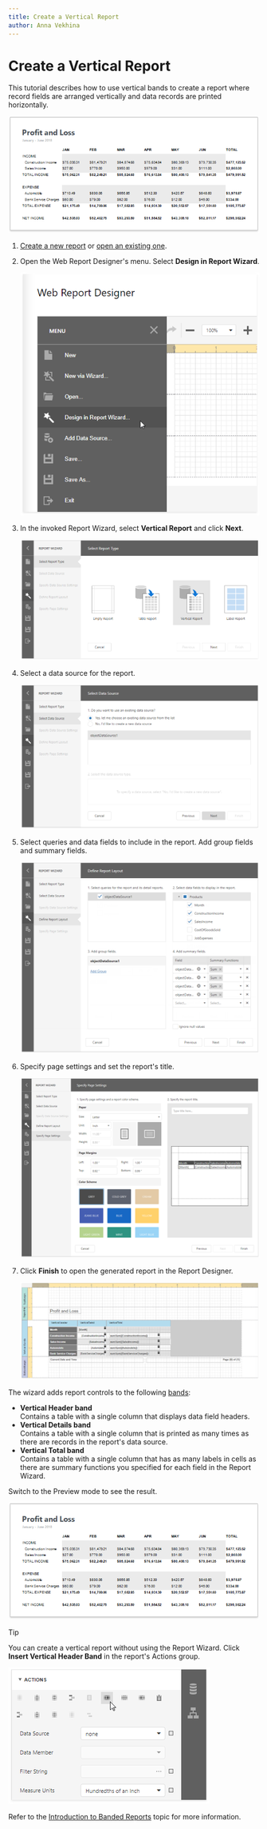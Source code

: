 ```yaml
---
title: Create a Vertical Report
author: Anna Vekhina
---
```

# Create a Vertical Report

This tutorial describes how to use vertical bands to create a report where record fields are arranged vertically and data records are printed horizontally.

![](../../../images/eurd-web-vertical-reports-result.png)

1. [Create a new report](../add-new-reports.md) or [open an existing one](../open-reports.md).

1. Open the Web Report Designer's menu. Select **Design in Report Wizard**.

    ![](../../../images/eurd-web-vertical-reports-menu.png)

1. In the invoked Report Wizard, select **Vertical Report** and click **Next**.

    ![](../../../images/eurd-web-vertical-reports-wizard-1.png)

1. Select a data source for the report.

    ![](../../../images/eurd-web-vertical-reports-wizard-2.png)

1. Select queries and data fields to include in the report. Add group fields and summary fields.

    ![](../../../images/eurd-web-vertical-reports-wizard-3.png)

1. Specify page settings and set the report's title.

    ![](../../../images/eurd-web-vertical-reports-wizard-4.png)

1. Click **Finish** to open the generated report in the Report Designer.

    ![](../../../images/eurd-web-vertical-reports-layout.png)

The wizard adds report controls to the following [bands](../../report-designer/introduction-to-banded-reports.md):

- **Vertical Header band**  
    Contains a table with a single column that displays data field headers.
- **Vertical Details band**  
    Contains a table with a single column that is printed as many times as there are records in the report's data source.
- **Vertical Total band**  
    Contains a table with a single column that has as many labels in cells as there are summary functions you specified for each field in the Report Wizard.

Switch to the Preview mode to see the result.

![](../../../images/eurd-web-vertical-reports-result.png)

> [!Tip]
> You can create a vertical report without using the Report Wizard. Click **Insert Vertical Header Band** in the report's Actions group.
>
> ![](../../../images/eurd-web-vertical-reports-insert.png)  
>
> Refer to the [Introduction to Banded Reports](../../report-designer/introduction-to-banded-reports.md#vertical-bands) topic for more information.
